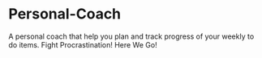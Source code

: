 # Personal-Coach
A personal coach that help you plan and track progress of your weekly to do items. Fight Procrastination! Here We Go!
